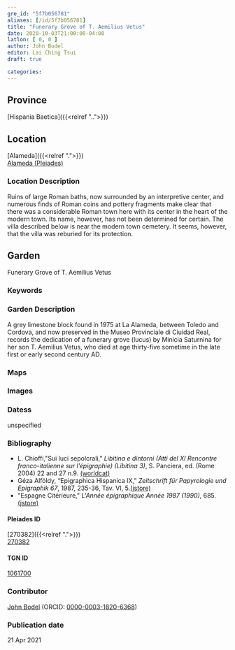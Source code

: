 ```yaml
---
gre_id: "5f7b056781"
aliases: [/id/5f7b056781]
title: "Funerary Grove of T. Aemilius Vetus"
date: 2020-10-03T21:00:00-04:00
latlon: [ 0, 0 ]
author: John Bodel
editor: Lai Ching Tsui
draft: true

categories:
---
```


## Province

[Hispania Baetica]({{<relref "..">}})  

<!--### Province Description-->

<!-- DESCRIPTION -->


## Location

[Alameda]({{<relref ".">}}) \
[Alameda (Pleiades)](https://pleiades.stoa.org/places/270382)

### Location Description

Ruins of large Roman baths, now surrounded by an interpretive center, and numerous finds of Roman coins and pottery fragments make clear that there was a considerable Roman town here with its center in the heart of the modern town.  Its name, however, has not been determined for certain.  The villa described below is near the modern town cemetery.  It seems, however, that the villa was reburied for its protection.

<!--## Sublocation-->

<!--
[AREA WITHIN LOCATION, LIKE “PALATINE HILL”](GEOREFERENCE LINK)
A sublocation is any area larger than an individual garden, but located within a location. I would always try to include a link to a controlled vocabulary here if possible. This ID may well be different from the Garden ID, e.g., Pompeii versus a Garden in one of the houses which has its own Pleiades ID.
-->

<!--### Sublocation Description-->

<!-- DESCRIPTION -->

## Garden

Funerary Grove of T. Aemilius Vetus

### Keywords




### Garden Description

A grey limestone block found in 1975 at La Alameda, between Toledo and Cordova, and now preserved in the Museo Provinciale di Ciuidad Real, records the dedication of a funerary grove (lucus) by Minicia Saturnina for her son T. Aemilius Vetus, who died at age thirty-five sometime in the late first or early second century AD.

### Maps

<!--
{{< image src="FILENAME" alt="ALT_TEXT" title="CAPTION" >}}
-->

<!--### Plans-->

<!--
{{< image src="FILENAME" alt="ALT_TEXT" title="CAPTION" >}}
-->

### Images

<!--
{{< image src="FILENAME" alt="ALT_TEXT" title="CAPTION" >}}
-->


### Datess

unspecified

### Bibliography

* L. Chioffi,"Sui luci sepolcrali," *Libitina e dintorni (Atti del XI Rencontre franco-italienne sur l’épigraphie) (Libitina 3)*, S. Panciera, ed. (Rome 2004) 22 and 27 n.9. [(worldcat)](http://www.worldcat.org/oclc/470510187)
* Géza Alföldy, “Epigraphica Hispanica IX,” *Zeitschrift für Papyrologie und Epigraphik 67*, 1987, 235-36, Tav. VI, 5.[(jstore)](https://www.jstor.org/stable/20186588)
* "Espagne Citérieure," *L'Année épigraphique Année 1987 (1990)*, 685. [(jstore)](https://www.jstor.org/stable/25607522)

<!--#### Periodo ID-->

<!-- [PERIODO_ID](https://pleiades.stoa.org/places/PLEIADES_ID) -->

#### Pleiades ID

[270382]({{<relref ".">}}) \
[270382](https://pleiades.stoa.org/places/270382)

#### TGN ID

[1061700](http://vocab.getty.edu/page/tgn/1061700)

### Contributor

[John Bodel](https://www.brown.edu/academics/history/people/john-bodel) (ORCID: [0000-0003-1820-6368](https://orcid.org/0000-0003-1820-6368))

### Publication date


21 Apr 2021

<!--### Related articles-->

<!-- Links to other related articles. Leave blank for now -->